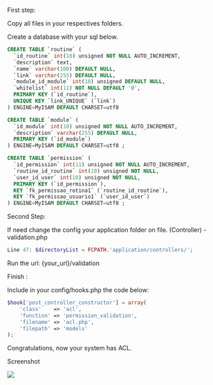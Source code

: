 First step: 

Copy all files in your respectives folders.

Create a database with your sql below.
```sql
CREATE TABLE `routine` (
  `id_routine` int(10) unsigned NOT NULL AUTO_INCREMENT,
  `description` text,
  `name` varchar(100) DEFAULT NULL,
  `link` varchar(255) DEFAULT NULL,
  `module_id_module` int(10) unsigned DEFAULT NULL,
  `whitelist` int(11) NOT NULL DEFAULT '0',
  PRIMARY KEY (`id_routine`),
  UNIQUE KEY `link_UNIQUE` (`link`)
) ENGINE=MyISAM DEFAULT CHARSET=utf8 

CREATE TABLE `module` (
  `id_module` int(10) unsigned NOT NULL AUTO_INCREMENT,
  `description` varchar(255) DEFAULT NULL,
  PRIMARY KEY (`id_module`)
) ENGINE=MyISAM DEFAULT CHARSET=utf8 ;

CREATE TABLE `permission` (
  `id_permission` int(11) unsigned NOT NULL AUTO_INCREMENT,
  `routine_id_routine` int(10) unsigned NOT NULL,
  `user_id_user` int(10) unsigned NOT NULL,
  PRIMARY KEY (`id_permission`),
  KEY `fk_permissao_rotina1` (`routine_id_routine`),
  KEY `fk_permissao_usuario1` (`user_id_user`)
) ENGINE=MyISAM DEFAULT CHARSET=utf8 ;
```

Second Step:

If need change the config your application folder on file. (Controller) - validation.php
```php
Line 47: $directoryList = FCPATH.'application/controllers/';
```

Run the url: {your_url}/validation


Finish :

Include in your config/hooks.php the code below:
```php
$hook['post_controller_constructor'] = array(
    'class'    => 'acl',
    'function' => 'permission_validation',
    'filename' => 'acl.php',
    'filepath' => 'models'
);  
```
Congratulations, now your system has ACL.

Screenshot 

<img style="max-width:100%;" src="https://raw.github.com/scorpionslh/ACL/master/screenshot/validation.png">
